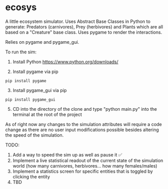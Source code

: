 # ecosys
A little ecosystem simulator. Uses Abstract Base Classes in Python to generate: Predators (carnivores), Prey (herbivores) and Plants which are all based on a "Creature" base class. Uses pygame to render the interactions.

Relies on pygame and pygame_gui. 

To run the sim:
1. Install Python
https://www.python.org/downloads/

3. Install pygame via pip 
```
pip install pygame
```

3. Install pygame_gui via pip 
```
pip install pygame_gui
```

5. CD into the directory of the clone and type "python main.py" into the terminal at the root of the project

As of right now any changes to the simulation attributes will require a code change as there are no user input modifications possible besides altering the speed of the simulation.

TODO:
1. Add a way to speed the sim up as well as pause it ✅
2. Implement a live statistical readout of the current state of the simulation world (how many carnivores, herbivores... how many females/males) 
3. Implement a statistics screen for specific entities that is toggled by clicking the entity
4. TBD
